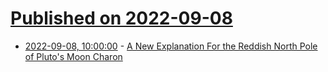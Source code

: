 # [Published on 2022-09-08](index.md)

* [2022-09-08, 10:00:00](https://science.slashdot.org/story/22/09/07/2234215/a-new-explanation-for-the-reddish-north-pole-of-plutos-moon-charon?utm_source=rss1.0mainlinkanon&utm_medium=feed) - [A New Explanation For the Reddish North Pole of Pluto's Moon Charon](https://science.slashdot.org/story/22/09/07/2234215/a-new-explanation-for-the-reddish-north-pole-of-plutos-moon-charon?utm_source=rss1.0mainlinkanon&utm_medium=feed)
